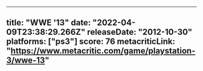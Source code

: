 
---
title: "WWE '13"
date: "2022-04-09T23:38:29.266Z"
releaseDate: "2012-10-30"
platforms: ["ps3"]
score: 76
metacriticLink: "https://www.metacritic.com/game/playstation-3/wwe-13"
---
